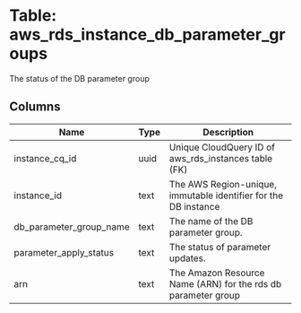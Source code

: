 
# Table: aws_rds_instance_db_parameter_groups
The status of the DB parameter group
## Columns
| Name        | Type           | Description  |
| ------------- | ------------- | -----  |
|instance_cq_id|uuid|Unique CloudQuery ID of aws_rds_instances table (FK)|
|instance_id|text|The AWS Region-unique, immutable identifier for the DB instance|
|db_parameter_group_name|text|The name of the DB parameter group.|
|parameter_apply_status|text|The status of parameter updates.|
|arn|text|The Amazon Resource Name (ARN) for the rds db parameter group|
